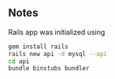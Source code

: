 
## Notes 

Rails app was initialized using 
```bash
gem install rails
rails new api -d mysql --api
cd api 
bundle binstubs bundler
```

